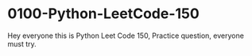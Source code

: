 # 0100-Python-LeetCode-150
Hey everyone this is Python Leet Code 150, Practice question, everyone must try.
